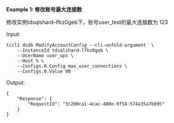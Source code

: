 **Example 1: 修改账号最大连接数**

修改实例tdsqlshard-lfkz0geb下，账号user_test的最大连接数为 123

Input: 

```
tccli dcdb ModifyAccountConfig --cli-unfold-argument  \
    --InstanceId tdsqlshard-lfkz0geb \
    --UserName user_ops \
    --Host % \
    --Configs.0.Config max_user_connections \
    --Configs.0.Value 90
```

Output: 
```
{
    "Response": {
        "RequestId": "3c200ca1-4cac-480e-9f58-574a35a7b895"
    }
}
```

